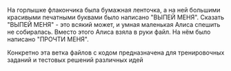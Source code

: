 На горлышке флакончика была бумажная ленточка, а на ней большими красивыми печатными буквами было написано "ВЫПЕЙ МЕНЯ". Сказать "ВЫПЕЙ МЕНЯ" - это всякий может, и умная маленькая Алиса спешить не собиралась.
Вместо этого Алиса взяла в руки файл. На нём было написано "ПРОЧТИ МЕНЯ".

Конкретно эта ветка файлов с кодом предназначена для тренировочных заданий и тестовых решений различных идей
